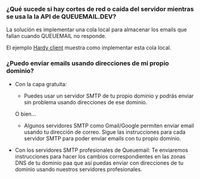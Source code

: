 

### ¿Qué sucede si hay cortes de red o caída del servidor mientras se usa la la API de QUEUEMAIL.DEV?

La solución es implementar una cola local para almacenar los emails que fallan cuando QUEUEMAIL no responde.

El ejemplo [Hardy client](examples-hardyservice.md) muestra como implementar esta cola local.


### ¿Puedo enviar emails usando direcciones de mi propio dominio?


* Con la capa gratuita: 

    - Puedes usar un servidor SMTP de tu propio dominio y podrás enviar sin problema usando direcciones de ese dominio.

    O bien...

    - Algunos servidores SMTP como Gmail/Google permiten enviar email usando tu dirección de correo. Sigue las instrucciones para cada servidor SMTP para poder enviar emails con tu propio dominio.


* Con los servidores SMTP profesionales de Queuemail: Te enviaremos instrucciones para hacer los cambios correspondientes en las zonas DNS de tu dominio paa que así puedas enviar con direcciones de tu dominio usando nuestros servidores profesionales.

